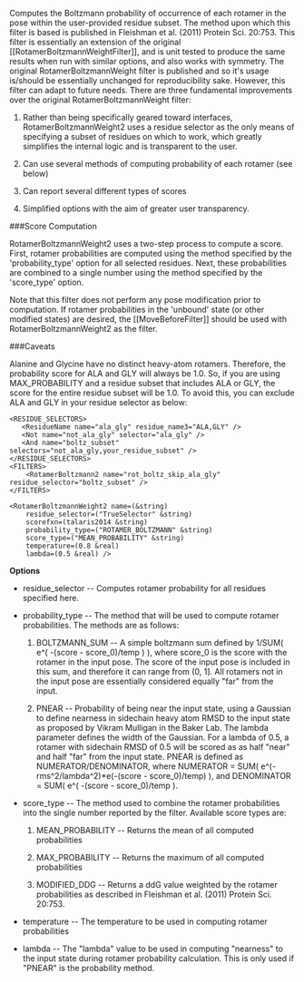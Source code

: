 Computes the Boltzmann probability of occurrence of each rotamer in the pose within the user-provided residue subset. The method upon which this filter is based is published in Fleishman et al. (2011) Protein Sci. 20:753. This filter is essentially an extension of the original [[RotamerBoltzmannWeightFilter]], and is unit tested to produce the same results when run with similar options, and also works with symmetry. The original RotamerBoltzmannWeight filter is published and so it's usage is/should be essentially unchanged for reproducibility sake. However, this filter can adapt to future needs. There are three fundamental improvements over the original RotamerBoltzmannWeight filter:

1. Rather than being specifically geared toward interfaces, RotamerBoltzmannWeight2 uses a residue selector as the only means of specifying a subset of residues on which to work, which greatly simplifies the internal logic and is transparent to the user.

2. Can use several methods of computing probability of each rotamer (see below)

3. Can report several different types of scores

4. Simplified options with the aim of greater user transparency.

###Score Computation

RotamerBoltzmannWeight2 uses a two-step process to compute a score.  First, rotamer probabilities are computed using the method specified by the 'probability_type' option for all selected residues. Next, these probabilities are combined to a single number using the method specified by the 'score_type' option.

Note that this filter does not perform any pose modification prior to computation. If rotamer probabilities in the 'unbound' state (or other modified states) are desired, the [[MoveBeforeFilter]] should be used with RotamerBoltzmannWeight2 as the filter.

###Caveats

Alanine and Glycine have no distinct heavy-atom rotamers. Therefore, the probability score for ALA and GLY will always be 1.0. So, if you are using MAX_PROBABILITY and a residue subset that includes ALA or GLY, the score for the entire residue subset will be 1.0. To avoid this, you can exclude ALA and GLY in your residue selector as below:

````
<RESIDUE_SELECTORS>
   <ResidueName name="ala_gly" residue_name3="ALA,GLY" />
   <Not name="not_ala_gly" selector="ala_gly" />
   <And name="boltz_subset" selectors="not_ala_gly,your_residue_subset" />
</RESIDUE_SELECTORS>
<FILTERS>
    <RotamerBoltzmann2 name="rot_boltz_skip_ala_gly" residue_selector="boltz_subset" />
</FILTERS>
````
```
<RotamerBoltzmannWeight2 name=(&string)
    residue_selector=("TrueSelector" &string)
    scorefxn=(talaris2014 &string)
    probability_type=("ROTAMER_BOLTZMANN" &string)
    score_type=("MEAN_PROBABILITY" &string)
    temperature=(0.8 &real)
    lambda=(0.5 &real) />
```

**Options**

* residue\_selector -- Computes rotamer probability for all residues specified here. 

* probability\_type -- The method that will be used to compute rotamer probabilities. The methods are as follows:

     1. BOLTZMANN_SUM -- A simple boltzmann sum defined by 1/SUM( e^( -(score - score_0)/temp ) ), where score_0 is the score with the rotamer in the input pose. The score of the input pose is included in this sum, and therefore it can range from (0, 1].  All rotamers not in the input pose are essentially considered equally "far" from the input.

     2. PNEAR -- Probability of being near the input state, using a Gaussian to define nearness in sidechain heavy atom RMSD to the input state as proposed by Vikram Mulligan in the Baker Lab. The lambda parameter defines the width of the Gaussian.  For a lambda of 0.5, a rotamer with sidechain RMSD of 0.5 will be scored as as half "near" and half "far" from the input state. PNEAR is defined as NUMERATOR/DENOMINATOR, where NUMERATOR = SUM( e^(-rms^2/lambda^2)*e(-(score - score_0)/temp) ), and DENOMINATOR = SUM( e^( -(score - score_0)/temp ).

* score\_type -- The method used to combine the rotamer probabilities into the single number reported by the filter.  Available score types are:

    1. MEAN_PROBABILITY -- Returns the mean of all computed probabilities

    2. MAX_PROBABILITY -- Returns the maximum of all computed probabilities

    3. MODIFIED_DDG -- Returns a ddG value weighted by the rotamer probabilities as described in Fleishman et al. (2011) Protein Sci. 20:753.

* temperature -- The temperature to be used in computing rotamer probabilities

* lambda -- The "lambda" value to be used in computing "nearness" to the input state during rotamer probability calculation. This is only used if "PNEAR" is the probability method.
